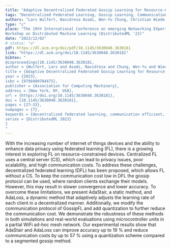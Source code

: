 ```yaml
---
title: "Adaptive Decentralized Federated Gossip Learning for Resource-Constrained IoT Devices"
tags: "Decentralized Federated Learning, Gossip Learning, Communication Efficient, Embedded Systems, Microcontroller, Adaptive Learning Rate"
authors: "Lars Wulfert, Navidreza Asadi, Wen-Yu Chung, Christian Wiede, Anton Grabmaier"
type: "c"
place: "The 19th International Conference on emerging Networking EXperiments and Technologies (CoNEXT '23), <br> 4th International
Workshop on Distributed Machine Learning (DistributedML '23)"
date: "2023/12/02"
# status: "a"
pdf: https://dl.acm.org/doi/pdf/10.1145/3630048.3630181
link: "https://dl.acm.org/doi/10.1145/3630048.3630181"
bibtex: "
@inproceedings{10.1145/3630048.3630181,
author = {Wulfert, Lars and Asadi, Navidreza and Chung, Wen-Yu and Wiede, Christian and Grabmaier, Anton},
title = {Adaptive Decentralized Federated Gossip Learning for Resource-Constrained IoT Devices},
year = {2023},
isbn = {9798400704475},
publisher = {Association for Computing Machinery},
address = {New York, NY, USA},
url = {https://doi.org/10.1145/3630048.3630181},
doi = {10.1145/3630048.3630181},
pages = {27–33},
numpages = {7},
keywords = {decentralized federated learning, communication efficient, microcontroller, adaptive learning rate, embedded systems, gossip learning},
series = {DistributedML 2023}
}
"
---
```

With the increasing number of internet of things devices and the ability to enhance data privacy using federated learning (FL), there is a growing interest in exploring FL on resource-constrained devices. Centralized FL uses a central server (CS), which can lead to privacy issues, poor scalability, and high communication costs. To address these challenges, decentralized federated learning (DFL) has been proposed, which allows FL without a CS. To keep the communication cost low in DFL the gossip protocol can be used, where random clients exchange their models. However, this may result in slower convergence and lower accuracy. To overcome these limitations, we present AdaStair, a static method, and AdaLoss, a dynamic method that adaptively adjusts the learning rate of each client in a decentralized manner. Additionally, we modify the communication protocol of GossipFL and add quantization to further reduce the communication cost. We demonstrate the robustness of these methods in both simulations and real-world evaluations using microcontroller units in a partial WiFi ad-hoc mesh network. Our experimental results show that AdaStair and AdaLoss can improve accuracy up to 19 % and reduce communication costs by up to 57 % using a quantization scheme compared to a segmented gossip method.
